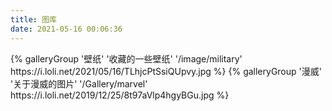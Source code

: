 ```yaml
---
title: 图库
date: 2021-05-16 00:06:36
---
```

<div class="gallery-group-main">
{% galleryGroup '壁纸' '收藏的一些壁纸' '/image/military' https://i.loli.net/2021/05/16/TLhjcPtSsiQUpvy.jpg %}
{% galleryGroup '漫威' '关于漫威的图片' '/Gallery/marvel' https://i.loli.net/2019/12/25/8t97aVlp4hgyBGu.jpg %}
</div>
